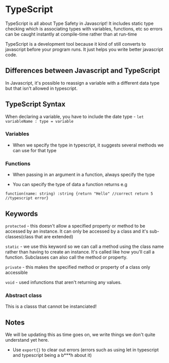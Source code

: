 # TypeScript
TypeScript is all about Type Safety in Javascript! It includes static type checking which is associating types with variables, functions, etc so errors can be caught instantly at compile-time rather than at run-time 

TypeScript is a development tool because it kind of still converts to javascript before your program runs. It just helps you write better javascript code.

## Differences between Javascript and TypeScript
In Javascript, it's possible to reassign a variable with a different data type but that isn't allowed in typescript.

## TypeScript Syntax 
When declaring a variable, you have to include the date type - `let variableName : type = variable` 

### Variables
- When we specify the type in typescript, it suggests several methods we can use for that type

### Functions
- When passing in an argument in a function, always specify the type

- You can specify the type of data a function returns e.g 

`function(name: string) :string {return "Hello" //correct return 5 //typescript error}`

## Keywords 

`protected` - this doesn't allow a specified property or method to be accessed by an instance. It can only be accessed by a class and it's sub-classes(class that are extended)

`static` - we use this keyword so we can call a method using the class name rather than having to create an instance. It's called like how you'll call a function. Subclasses can also call the method or property. 

`private` - this makes the specified method or property of a class only accessible 

`void` - used infunctions that aren't returning any values.

### Abstract class
This is a classs that cannot be instanciated! 


## Notes 
We will be updating this as time goes on, we write things we don't quite understand yet here. 

- Use `export{}` to clear out errors (errors such as using let in typescript and typescript being a b***h about it)